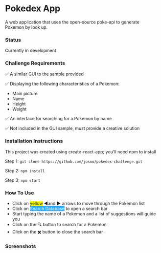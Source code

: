 # Pokedex App

A web application that uses the open-source poke-api to generate Pokemon by look up.

### Status

Currently in development

### Challenge Requirements

:white_check_mark: A similar GUI to the sample provided

:white_check_mark: Displaying the following characteristics of a Pokemon:

- Main picture
- Name
- Height
- Weight

:white_check_mark: An interface for searching for a Pokemon by name

:white_check_mark: Not included in the GUI sample, must provide a creative solution

### Installation Instructions

This project was created using create-react-app; you'll need npm to install

Step 1: `git clone https://github.com/josno/pokedex-challenge.git`

Step 2: `npm install`

Step 3: `npm start`

### How To Use

- Click on <span style="background-color: #FFFF00">yellow</span> :arrow_backward:and :arrow_forward: arrows to move through the Pokemon list
- Click on <span style='background-color: #2cacfd; color: white'>Search Database</span> to open a search bar
- Start typing the name of a Pokemon and a list of suggestions will guide you
- Click on the :mag: button to search for a Pokemon
- Click on the :heavy_multiplication_x: button to close the search bar

### Screenshots
